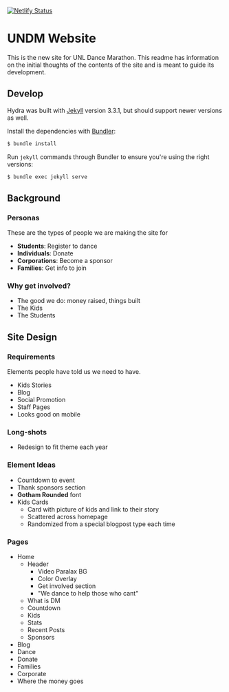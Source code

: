 [![Netlify Status](https://api.netlify.com/api/v1/badges/0a8786f4-396b-4898-aabf-70c81c6c4324/deploy-status)](https://app.netlify.com/sites/huskerthon/deploys)

# UNDM Website

This is the new site for UNL Dance Marathon. This readme has information on the initial thoughts of the contents of the site and is meant to guide its development. 

## Develop

Hydra was built with [Jekyll](http://jekyllrb.com/) version 3.3.1, but should support newer versions as well.

Install the dependencies with [Bundler](http://bundler.io/):

~~~bash
$ bundle install
~~~

Run `jekyll` commands through Bundler to ensure you're using the right versions:

~~~bash
$ bundle exec jekyll serve
~~~

## Background

### Personas

These are the types of people we are making the site for

- **Students**: Register to dance
- **Individuals**: Donate
- **Corporations**: Become a sponsor
- **Families**: Get info to join

### Why get involved?

- The good we do: money raised, things built
- The Kids
- The Students

## Site Design

### Requirements

Elements people have told us we need to have. 

- Kids Stories
- Blog
- Social Promotion
- Staff Pages
- Looks good on mobile

### Long-shots 

- Redesign to fit theme each year

### Element Ideas

- Countdown to event
- Thank sponsors section
- **Gotham Rounded** font
- Kids Cards
  - Card with picture of kids and link to their story
  - Scattered across homepage
  - Randomized from a special blogpost type each time

### Pages

- Home
  - Header
    - Video Paralax BG
    - Color Overlay
    - Get involved section
    - "We dance to help those who cant"
  - What is DM
  - Countdown 
  - Kids
  - Stats
  - Recent Posts
  - Sponsors
- Blog
- Dance
- Donate
- Families
- Corporate
- Where the money goes
